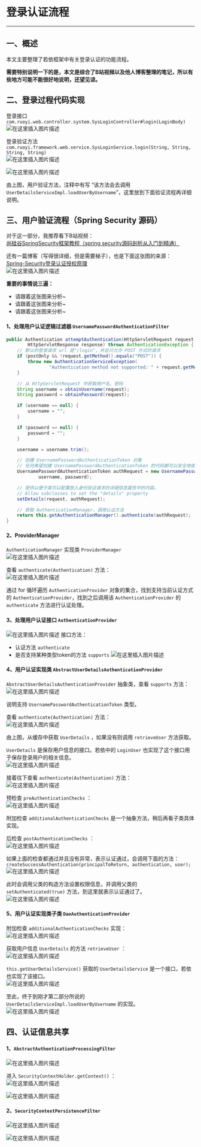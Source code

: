 # 登录认证流程
- - -
## 一、概述
本文主要整理了若依框架中有关登录认证的功能流程。

**需要特别说明一下的是，本文是综合了B站视频以及他人博客整理的笔记，所以有些地方可能不能很好地说明，还望见谅。**

## 二、登录过程代码实现
登录接口<br>
`com.ruoyi.web.controller.system.SysLoginController#login(LoginBody)`<br>
![在这里插入图片描述](img01/20210602212030936.png)<br>

登录验证方法<br>
`com.ruoyi.framework.web.service.SysLoginService.login(String, String, String, String)`<br>
![在这里插入图片描述](img01/20210602212331451.png)<br>

![在这里插入图片描述](img01/20210602212504242.png)<br>

由上图，用户验证方法，注释中有写 “该方法会去调用`UserDetailsServiceImpl.loadUserByUsername`”，这里放到下面验证流程再详细说明。

## 三、用户验证流程（Spring Security 源码）
对于这一部分，我推荐看下B站视频：<br>
[尚硅谷SpringSecurity框架教程（spring security源码剖析从入门到精通）](https://www.bilibili.com/video/BV15a411A7kP)

还有一篇博客（写得很详细，但是需要梯子），也是下面这张图的来源：<br>
[Spring-Security登录认证授权原理](https://wanglinyong.github.io/2018/07/10/Spring-Security%E7%99%BB%E5%BD%95%E8%AE%A4%E8%AF%81%E6%8E%88%E6%9D%83%E5%8E%9F%E7%90%86/)<br>
![在这里插入图片描述](img01/20210602211116415.png)<br>

**重要的事情说三遍：**
- 请跟着这张图来分析~
- 请跟着这张图来分析~
- 请跟着这张图来分析~

#### 1、处理用户认证逻辑过滤器 `UsernamePasswordAuthenticationFilter`

```java
public Authentication attemptAuthentication(HttpServletRequest request,
		HttpServletResponse response) throws AuthenticationException {
	// 默认的登录请求 url 是"/login"，并且只允许 POST 方式的请求
	if (postOnly && !request.getMethod().equals("POST")) {
		throw new AuthenticationServiceException(
				"Authentication method not supported: " + request.getMethod());
	}

	// 从 HttpServletRequest 中获取用户名、密码
	String username = obtainUsername(request);
	String password = obtainPassword(request);

	if (username == null) {
		username = "";
	}

	if (password == null) {
		password = "";
	}

	username = username.trim();

	// 创建 UsernamePasswordAuthenticationToken 对象
	// 任何希望创建 UsernamePasswordAuthenticationToken 的代码都可以安全地使用此构造函数，因为 isAuthenticated() 将返回 false。
	UsernamePasswordAuthenticationToken authRequest = new UsernamePasswordAuthenticationToken(
			username, password);

	// 提供以便子类可以配置放入身份验证请求的详细信息属性中的内容。
	// Allow subclasses to set the "details" property
	setDetails(request, authRequest);

	// 获取 AuthenticationManager，调用认证方法
	return this.getAuthenticationManager().authenticate(authRequest);
}
```
#### 2、ProviderManager
`AuthenticationManager` 实现类 `ProviderManager`<br>
![在这里插入图片描述](img01/20210602215952834.png)<br>

查看 `authenticate(Authentication)` 方法：<br>
![在这里插入图片描述](img01/20210602220957457.png)<br>

通过 for 循环遍历 `AuthenticationProvider` 对象的集合，找到支持当前认证方式的 `AuthenticationProvider`，找到之后调用该 `AuthenticationProvider` 的 `authenticate` 方法进行认证处理。
#### 3、处理用户认证接口 `AuthenticationProvider `
![在这里插入图片描述](img01/20210602221653108.png)
接口方法：
- 认证方法 `authenticate `
- 是否支持某种类型token的方法 `supports`
  ![在这里插入图片描述](img01/20210602221346351.png)
#### 4、用户认证实现类 `AbstractUserDetailsAuthenticationProvider`
`AbstractUserDetailsAuthenticationProvider` 抽象类，查看 `supports` 方法：<br>
![在这里插入图片描述](img01/20210602221755115.png)<br>

说明支持 `UsernamePasswordAuthenticationToken` 类型。<br>

查看 `authenticate(Authentication)` 方法：<br>
![在这里插入图片描述](img01/20210602222526900.png)<br>

由上图，从缓存中获取 `UserDetails` ，如果没有则调用 `retrieveUser` 方法获取。<br>

`UserDetails` 是保存用户信息的接口。若依中的 `LoginUser` 也实现了这个接口用于保存登录用户的相关信息。<br>
![在这里插入图片描述](img01/20210602223222215.png)<br>

接着往下查看 `authenticate(Authentication)` 方法：<br>
![在这里插入图片描述](img01/20210602223512976.png)<br>

预检查 `preAuthenticationChecks` ：<br>
![在这里插入图片描述](img01/20210602223743156.png)<br>

附加检查 `additionalAuthenticationChecks` 是一个抽象方法，稍后再看子类具体实现。<br>

后检查 `postAuthenticationChecks` ：<br>
![在这里插入图片描述](img01/20210602224101100.png)<br>

如果上面的检查都通过并且没有异常，表示认证通过，会调用下面的方法：<br>
`createSuccessAuthentication(principalToReturn, authentication, user);`<br>
![在这里插入图片描述](img01/20210602224742415.png)<br>

此时会调用父类的构造方法设置权限信息，并调用父类的 `setAuthenticated(true)` 方法，到这里就表示认证通过了。<br>
![在这里插入图片描述](img01/20210602224810188.png)
#### 5、用户认证实现类子类 `DaoAuthenticationProvider`
附加检查 `additionalAuthenticationChecks` 实现：<br>
![在这里插入图片描述](img01/20210602225240920.png)<br>

获取用户信息 `UserDetails` 的方法 `retrieveUser` ：<br>
![在这里插入图片描述](img01/202106022254102.png)<br>

`this.getUserDetailsService()` 获取的 `UserDetailsService` 是一个接口，若依也实现了该接口。<br>
![在这里插入图片描述](img01/20210602225827620.png)<br>

至此，终于到刚才第二部分所说的 `UserDetailsServiceImpl.loadUserByUsername` 的实现。<br>
![在这里插入图片描述](img01/20210602230021353.png)
## 四、认证信息共享
#### 1、`AbstractAuthenticationProcessingFilter`
![在这里插入图片描述](img01/20210602230814520.png)<br>

进入 `SecurityContextHolder.getContext()` ：<br>
![在这里插入图片描述](img01/20210602230954585.png)<br>

![在这里插入图片描述](img01/20210602231217815.png)<br>
#### 2、`SecurityContextPersistenceFilter`
![在这里插入图片描述](img01/2021060223181671.png)

![在这里插入图片描述](img01/20210602231902528.png)

